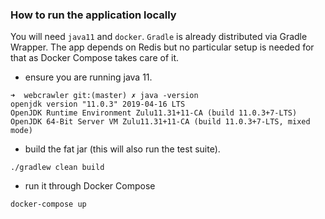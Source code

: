 ### How to run the application locally

You will need `java11` and `docker`. `Gradle` is already distributed via Gradle Wrapper. The app depends on Redis but no particular setup is needed for that as Docker Compose takes care of it.

- ensure you are running java 11.
```
➜  webcrawler git:(master) ✗ java -version
openjdk version "11.0.3" 2019-04-16 LTS
OpenJDK Runtime Environment Zulu11.31+11-CA (build 11.0.3+7-LTS)
OpenJDK 64-Bit Server VM Zulu11.31+11-CA (build 11.0.3+7-LTS, mixed mode)
```
- build the fat jar (this will also run the test suite).
```
./gradlew clean build
```
- run it  through Docker Compose
```
docker-compose up
```